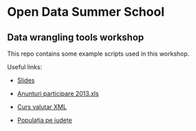 # Open Data Summer School

Data wrangling tools workshop
-----------------------------

This repo contains some example scripts used in this workshop.


Useful links:

* [Slides](https://docs.google.com/presentation/d/1TbzcRww19s9VkBFAPsNs4jlRTuEge-ruBprupKZETCw/pub?start=false&loop=false&delayms=3000)

* [Anunturi participare 2013.xls](http://data.gov.ro/dataset/achizitii-publice-2010-2015-anunturi-de-participare/resource/653d1f24-4bf0-4338-a74e-ae30bdba5ee2)

* [Curs valutar XML](http://www.bnr.ro/nbrfxrates.xml)

* [Populația pe județe](https://ro.wikipedia.org/wiki/Lista_județelor_României_după_populație)
